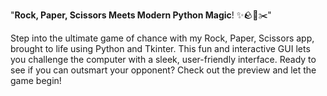 "**Rock, Paper, Scissors Meets Modern Python Magic**! ✨🪨📄✂️"

Step into the ultimate game of chance with my Rock, Paper, Scissors app, brought to life using Python and Tkinter. 
This fun and interactive GUI lets you challenge the computer with a sleek, user-friendly interface. Ready to see if you can outsmart your opponent? 
Check out the preview and let the game begin!
